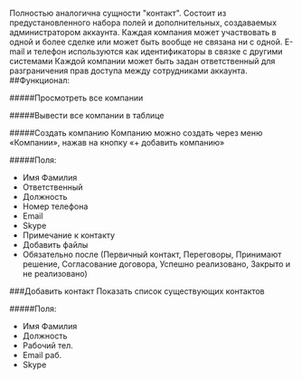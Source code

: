 Полностью аналогична сущности "контакт". Состоит из предустановленного набора полей и дополнительных, создаваемых администратором аккаунта. Каждая компания может участвовать в одной и более сделке или может быть вообще не связана ни с одной.
E-mail и телефон используются как идентификаторы в связке с другими системами
Каждой компании может быть задан ответственный для разграничения прав доступа между сотрудниками аккаунта.
##Функционал:

#####Просмотреть все компании

#####Вывести все компании в таблице

#####Создать компанию
Компанию можно создать через меню «Компании», нажав на кнопку «+ добавить компанию»

#####Поля:
* Имя Фамилия
* Ответственный
* Должность
* Номер телефона
* Email
* Skype
* Примечание к контакту
* Добавить файлы
* Обязательно после (Первичный контакт, Переговоры, Принимают решение,
                     Согласование договора, Успешно реализовано, Закрыто и не реализовано)

###Добавить контакт
Показать список существующих контактов

#####Поля:
* Имя Фамилия
* Должность
* Рабочий тел.
* Email раб.
* Skype     
